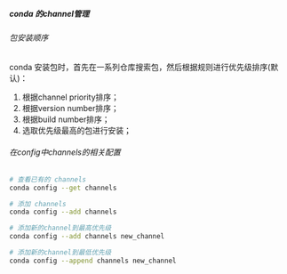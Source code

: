 ##### conda 的channel管理

###### 包安装顺序

conda 安装包时，首先在一系列仓库搜索包，然后根据规则进行优先级排序(默认)：

1. 根据channel priority排序；
2. 根据version number排序；
3. 根据build number排序；
4. 选取优先级最高的包进行安装；

###### 在config中channels的相关配置

```bash
# 查看已有的 channels
conda config --get channels

# 添加 channels
conda config --add channels

# 添加新的channel到最高优先级
conda config --add channels new_channel

# 添加新的channel到最低优先级
conda config --append channels new_channel
```
